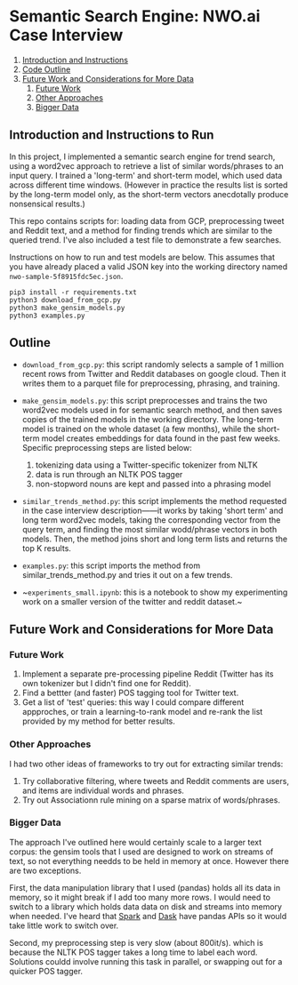 # Semantic Search Engine: NWO.ai Case Interview
1. [Introduction and Instructions](#introduction)
2. [Code Outline](#outline)
3. [Future Work and Considerations for More Data](#more)
    1. [Future Work](#future)
    2. [Other Approaches](#other)
    3. [Bigger Data](#bigdata)


## Introduction and Instructions to Run <a name="introduction"></a>
In this project, I implemented a semantic search engine for trend search, using a word2vec approach to retrieve a list of similar words/phrases to an input query. I trained a 'long-term' and short-term model, which used data across different time windows. (However in practice the results list is sorted by the long-term model only, as the short-term vectors anecdotally produce nonsensical results.)

This repo contains scripts for: loading data from GCP, preprocessing tweet and Reddit text, and a method for finding trends which are similar to the queried trend. I've also included a test file to demonstrate a few searches.

Instructions on how to run and test models are below. This assumes that you have already placed a valid JSON key into the working directory named `nwo-sample-5f8915fdc5ec.json`.

```
pip3 install -r requirements.txt
python3 download_from_gcp.py
python3 make_gensim_models.py
python3 examples.py
```

## Outline <a name="outline"></a>

- `download_from_gcp.py`: this script randomly selects a sample of 1 million recent rows from Twitter and Reddit databases on google cloud. Then it writes them to a parquet file for preprocessing, phrasing, and training. 
- `make_gensim_models.py`: this script preprocesses and trains the two word2vec models used in for semantic search method, and then saves copies of the trained models in the working directory. The long-term model is trained on the whole dataset (a few months), while the short-term model creates embeddings for data found in the past few weeks. Specific preprocessing steps are listed below:
    1. tokenizing data using a Twitter-specific tokenizer from NLTK
    2. data is run through an NLTK POS tagger
    3. non-stopword nouns are kept and passed into a phrasing model

- `similar_trends_method.py`: this script implements the method requested in the case interview description——it works by taking 'short term' and long term word2vec models, taking the corresponding vector from the query term, and finding the most similar wodd/phrase vectors in both models. Then, the method joins short and long term lists and returns the top K results.
- `examples.py`: this script imports the method from similar_trends_method.py and tries it out on a few trends.
- ~`experiments_small.ipynb`: this is a notebook to show my experimenting work on a smaller version of the twitter and reddit dataset.~

## Future Work and Considerations for More Data<a name="more"></a>

### Future Work <a name="future"></a>
1. Implement a separate pre-processing pipeline Reddit (Twitter has its own tokenizer but I didn't find one for Reddit).
2. Find a bettter (and faster) POS tagging tool for Twitter text.
3. Get a list of 'test' queries: this way I could compare different appproches, or train a learning-to-rank model and re-rank the list provided by my method for better results.

### Other Approaches <a name="other"></a>
I had two other ideas of frameworks to try out for extracting similar trends:

1. Try collaborative filtering, where tweets and Reddit comments are users, and items are individual words and phrases. 
2. Try out Associationn rule mining on a sparse matrix of words/phrases.

### Bigger Data <a name="bigdata"></a>
The approach I've outlined here would certainly scale to a larger text corpus: the gensim tools that I used are designed to work on streams of text, so not everything needds to be held in memory at once. However there are two exceptions. 

First, the data manipulation library that I used (pandas) holds all its data in memory, so it might break if I add too many more rows. I would need to switch to a library which holds data data on disk and streams into memory when needed. I've heard that [Spark](https://spark.apache.org/) and [Dask](https://dask.org/) have pandas APIs so it would take little work to switch over.

Second, my preprocessing step is very slow (about 800it/s). which is because the NLTK POS tagger takes a long time to label each word. Solutions couldd involve running this task in parallel, or swapping out for a quicker POS tagger.
